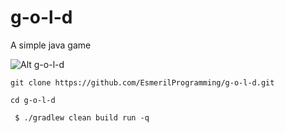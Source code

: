 g-o-l-d
=======


A simple java game

![Alt g-o-l-d](https://raw.githubusercontent.com/EsmerilProgramming/g-o-l-d/master/g_o_l_d.png)

```shell
git clone https://github.com/EsmerilProgramming/g-o-l-d.git
```

```shell
cd g-o-l-d
```

```shell
 $ ./gradlew clean build run -q
```
